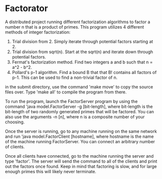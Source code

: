 # Factorator
A distributed project running different factorization algorithms to factor a number n that is a product of primes.  This program utilizes 4 different methods of integer factorization:

1. Trial division from 2.  Simply iterate through potential factors starting at 2.
2. Trial division from sqrt(n).  Start at the sqrt(n) and iterate down through potential factors.
3. Fermat's factorization method.  Find two integers a and b such that n = a^2 - b^2.
4. Pollard's p-1 algorithm.  Find a bound B that that B! contains all factors of p-1.  This can be used to find a non-trivial factor of n.

in the submit directory, use the command 'make move' to copy the source files over.  Type 'make all' to compile the program from there.

To run the program, launch the FactorServer program by using the command 'java model.FactorServer -g [bit-length], where bit-length is the bit-length of two randomly generated primes that will be factored.  You can also use the arguments -n [n], where n is a composite number of your choosing.

Once the server is running, go to any machine running on the same network and run 'java model.FactorClient [hostname], where hostname is the name of the machine running FactorServer.  You can connect an arbitrary number of clients.

Once all clients have connected, go to the machine running the server and type 'factor'.  The server will send the command to all of the clients and print out the factors once found.  Keep in mind that factoring is slow, and for large enough primes this will likely never terminate.
